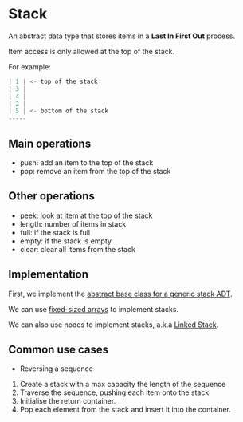 # Stack

An abstract data type that stores items in a
**Last In First Out** process.

Item access is only allowed at the top of the stack.

For example:

```python
| 1 | <- top of the stack
| 3 |
| 4 |
| 2 |
| 5 | <- bottom of the stack
-----
```

## Main operations

- push: add an item to the top of the stack
- pop: remove an item from the top of the stack

## Other operations

- peek: look at item at the top of the stack
- length: number of items in stack
- full: if the stack is full
- empty: if the stack is empty
- clear: clear all items from the stack

## Implementation

First, we implement the [abstract base class for a generic stack ADT](generic_stack.py).

We can use [fixed-sized arrays](array_stack.py) to implement stacks.

We can also use nodes to implement stacks, a.k.a [Linked Stack](/week05/linked_stack/).

## Common use cases

- Reversing a sequence

1. Create a stack with a max capacity the length of the sequence
2. Traverse the sequence, pushing each item onto the stack
3. Initialise the return container.
4. Pop each element from the stack and insert it into the container.
